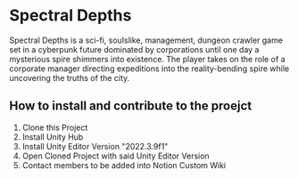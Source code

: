 # Spectral Depths
Spectral Depths is a sci-fi, soulslike, management, dungeon crawler game set in a cyberpunk future dominated by corporations until one day a mysterious spire shimmers into existence. The player takes on the role of a corporate manager directing expeditions into the reality-bending spire while uncovering the truths of the city. 

## How to install and contribute to the proejct
1. Clone this Project
2. Install Unity Hub
3. Install Unity Editor Version "2022.3.9f1"
4. Open Cloned Project with said Unity Editor Version
5. Contact members to be added into Notion Custom Wiki

